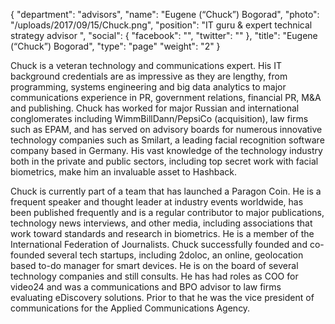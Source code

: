 {
  "department": "advisors",
  "name": "Eugene (“Chuck”) Bogorad",
  "photo": "/uploads/2017/09/15/Chuck.png",
  "position": "IT guru & expert technical strategy advisor ",
  "social": {
    "facebook": "",
    "twitter": ""
  },
  "title": "Eugene (“Chuck”) Bogorad",
  "type": "page"
  "weight": "2"
}


Chuck is a veteran technology and communications expert. His IT background credentials are as impressive as they are lengthy, from programming, systems engineering and big data analytics to major communications experience in PR, government relations, financial PR, M&A and publishing. Chuck has worked for major Russian and international conglomerates including WimmBillDann/PepsiCo (acquisition), law firms such as EPAM, and has served on advisory boards for numerous innovative technology companies such as Smilart, a leading facial recognition software company based in Germany. His vast knowledge of the technology industry both in the private and public sectors, including top secret work with facial biometrics, make him an invaluable asset to Hashback.

Chuck is currently part of a team that has launched a Paragon Coin. He is a frequent speaker and thought leader at industry events worldwide, has been published frequently and is a regular contributor to major publications, technology news interviews, and other media, including associations that work toward standards and research in biometrics. He is a member of the International Federation of Journalists. Chuck successfully founded and co-founded several tech startups, including 2doloc, an online, geolocation based to-do manager for smart devices. He is on the board of several technology companies and still consults. He has had roles as COO for video24 and was a communications and BPO advisor to law firms evaluating eDiscovery solutions. Prior to that he was the vice president of communications for the Applied Communications Agency.
